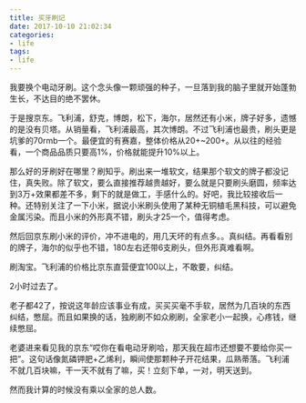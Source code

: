 ```yaml
---
title: 买牙刷记
date: 2017-10-10 21:02:34
categories:
- life 
tags:
- life 
---
```


我要换个电动牙刷。这个念头像一颗顽强的种子，一旦落到我的脑子里就开始蓬勃生长，不达目的绝不罢休。

于是搜京东。飞利浦，舒克，博朗，松下，海尔，居然还有小米，牌子好多，遗憾的是没有贝塔。从销量看，飞利浦最高，其次博朗。不过飞利浦也最贵，刷头更是坑爹的70rmb一个。最便宜的有赛嘉，整体价格从20+~200+。从以往的经验看，一个商品品质只要高1%，价格就能提升10%以上。

那么好的牙刷好在哪里？刷知乎。刷出来一堆软文，结果那个软文的牌子都没记住，真失败。除了软文，要么直接推荐越贵越好，要么就是只要刷头磨圆，频率达到3万+效果都差不多，剩下的就是做工，手感什么的。好吧，我比较接收后一种。还特别关注了一下小米，据说小米刷头使用了某种无铜植毛黑科技，可以避免金属污染。而且小米的外形真不错，刷头才25一个，值得考虑。

然后回京东刷小米的评价，冲不进电的，用几天坏的有点多。。真纠结。再看看别的牌子，海尔的似乎也不错，180左右还带6支刷头，但外形真难看啊。

刷淘宝。飞利浦的价格比京东直营便宜100以上，不敢要，纠结。

2小时过去了。

老子都42了，按说这年龄应该事业有成，买买买毫不手软，居然为几百块的东西纠结，憋屈。而且如果换的话，独刷刷不如众刷刷，全家老小一起换，心疼钱，继续憋屈。

老婆进来看见我的京东“哎你在看电动牙刷哈，那天我在超市还想要不要给你买一把”。这句话像氮磷钾肥+乙烯利，瞬间使那颗种子开花结果，瓜熟蒂落。飞利浦不就几百块嘛，干一天不就有了嘛，买！立刻下单，一对，明天送到。

然而我计算的时候没有乘以全家的总人数。

